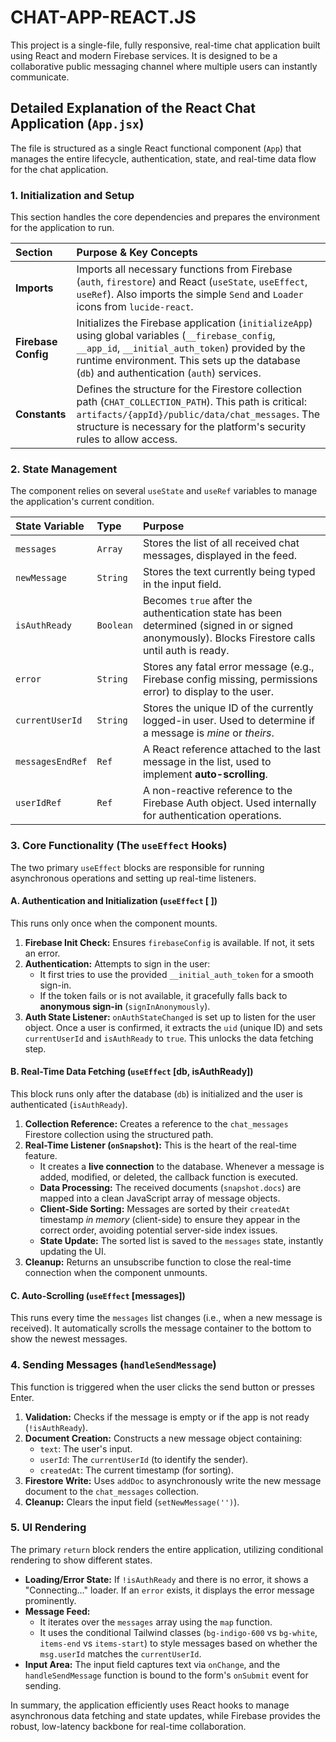 # CHAT-APP-REACT.JS
This project is a single-file, fully responsive, real-time chat application built using React and modern Firebase services. It is designed to be a collaborative public messaging channel where multiple users can instantly communicate.


## Detailed Explanation of the React Chat Application (`App.jsx`)

The file is structured as a single React functional component (`App`) that manages the entire lifecycle, authentication, state, and real-time data flow for the chat application.

### 1. Initialization and Setup

This section handles the core dependencies and prepares the environment for the application to run.

| Section | Purpose & Key Concepts |
| :--- | :--- |
| **Imports** | Imports all necessary functions from Firebase (`auth`, `firestore`) and React (`useState`, `useEffect`, `useRef`). Also imports the simple `Send` and `Loader` icons from `lucide-react`. |
| **Firebase Config** | Initializes the Firebase application (`initializeApp`) using global variables (`__firebase_config`, `__app_id`, `__initial_auth_token`) provided by the runtime environment. This sets up the database (`db`) and authentication (`auth`) services. |
| **Constants** | Defines the structure for the Firestore collection path (`CHAT_COLLECTION_PATH`). This path is critical: `artifacts/{appId}/public/data/chat_messages`. The structure is necessary for the platform's security rules to allow access. |

### 2. State Management

The component relies on several `useState` and `useRef` variables to manage the application's current condition.

| State Variable | Type | Purpose |
| :--- | :--- | :--- |
| `messages` | `Array` | Stores the list of all received chat messages, displayed in the feed. |
| `newMessage` | `String` | Stores the text currently being typed in the input field. |
| `isAuthReady` | `Boolean` | Becomes `true` after the authentication state has been determined (signed in or signed anonymously). Blocks Firestore calls until auth is ready. |
| `error` | `String` | Stores any fatal error message (e.g., Firebase config missing, permissions error) to display to the user. |
| `currentUserId` | `String` | Stores the unique ID of the currently logged-in user. Used to determine if a message is *mine* or *theirs*. |
| `messagesEndRef` | `Ref` | A React reference attached to the last message in the list, used to implement **auto-scrolling**. |
| `userIdRef` | `Ref` | A non-reactive reference to the Firebase Auth object. Used internally for authentication operations. |

### 3. Core Functionality (The `useEffect` Hooks)

The two primary `useEffect` blocks are responsible for running asynchronous operations and setting up real-time listeners.

#### A. Authentication and Initialization (`useEffect` [ ])

This runs only once when the component mounts.

1.  **Firebase Init Check:** Ensures `firebaseConfig` is available. If not, it sets an error.
2.  **Authentication:** Attempts to sign in the user:
    * It first tries to use the provided `__initial_auth_token` for a smooth sign-in.
    * If the token fails or is not available, it gracefully falls back to **anonymous sign-in** (`signInAnonymously`).
3.  **Auth State Listener:** `onAuthStateChanged` is set up to listen for the user object. Once a user is confirmed, it extracts the `uid` (unique ID) and sets `currentUserId` and `isAuthReady` to `true`. This unlocks the data fetching step.

#### B. Real-Time Data Fetching (`useEffect` [db, isAuthReady])

This block runs only after the database (`db`) is initialized and the user is authenticated (`isAuthReady`).

1.  **Collection Reference:** Creates a reference to the `chat_messages` Firestore collection using the structured path.
2.  **Real-Time Listener (`onSnapshot`):** This is the heart of the real-time feature.
    * It creates a **live connection** to the database. Whenever a message is added, modified, or deleted, the callback function is executed.
    * **Data Processing:** The received documents (`snapshot.docs`) are mapped into a clean JavaScript array of message objects.
    * **Client-Side Sorting:** Messages are sorted by their `createdAt` timestamp *in memory* (client-side) to ensure they appear in the correct order, avoiding potential server-side index issues.
    * **State Update:** The sorted list is saved to the `messages` state, instantly updating the UI.
3.  **Cleanup:** Returns an unsubscribe function to close the real-time connection when the component unmounts.

#### C. Auto-Scrolling (`useEffect` [messages])

This runs every time the `messages` list changes (i.e., when a new message is received). It automatically scrolls the message container to the bottom to show the newest messages.

### 4. Sending Messages (`handleSendMessage`)

This function is triggered when the user clicks the send button or presses Enter.

1.  **Validation:** Checks if the message is empty or if the app is not ready (`!isAuthReady`).
2.  **Document Creation:** Constructs a new message object containing:
    * `text`: The user's input.
    * `userId`: The `currentUserId` (to identify the sender).
    * `createdAt`: The current timestamp (for sorting).
3.  **Firestore Write:** Uses `addDoc` to asynchronously write the new message document to the `chat_messages` collection.
4.  **Cleanup:** Clears the input field (`setNewMessage('')`).

### 5. UI Rendering

The primary `return` block renders the entire application, utilizing conditional rendering to show different states.

* **Loading/Error State:** If `!isAuthReady` and there is no error, it shows a "Connecting..." loader. If an `error` exists, it displays the error message prominently.
* **Message Feed:**
    * It iterates over the `messages` array using the `map` function.
    * It uses the conditional Tailwind classes (`bg-indigo-600` vs `bg-white`, `items-end` vs `items-start`) to style messages based on whether the `msg.userId` matches the `currentUserId`.
* **Input Area:** The input field captures text via `onChange`, and the `handleSendMessage` function is bound to the form's `onSubmit` event for sending.

In summary, the application efficiently uses React hooks to manage asynchronous data fetching and state updates, while Firebase provides the robust, low-latency backbone for real-time collaboration. 